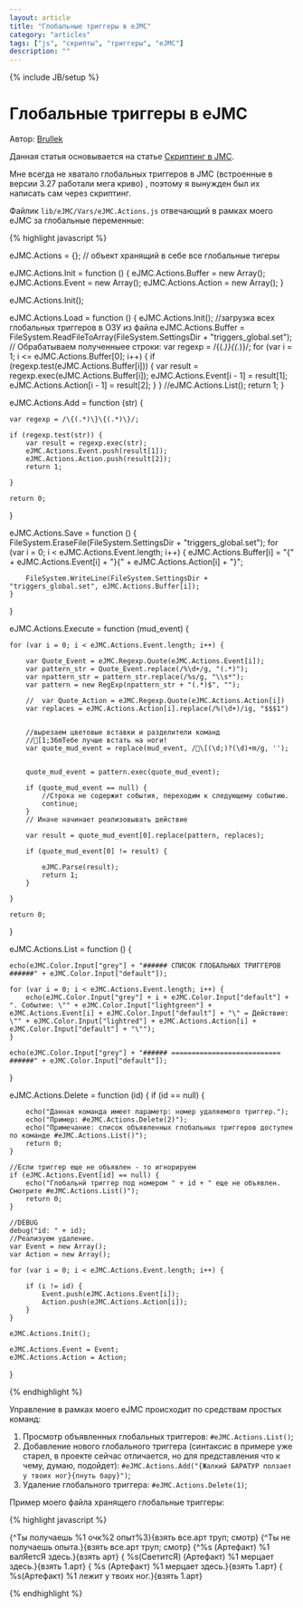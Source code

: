 ```yaml
---
layout: article
title: "Глобальные триггеры в eJMC"
category: "articles"
tags: ["js", "скрипты", "триггеры", "eJMC"]
description: ""
---
```

{% include JB/setup %}

# Глобальные триггеры в eJMC

Автор: [Brullek](https://github.com/brullek)

Данная статья основывается на статье [Скриптинг в JMC](http://nerevar.github.io/jmc/articles/jmc-scripts/).

Мне всегда не хватало глобальных триггеров в JMC (встроенные в версии 3.27 работали мега криво) , поэтому я вынужден был их написать сам через скриптинг.

Файлик `lib/eJMC/Vars/eJMC.Actions.js` отвечающий в рамках моего eJMC за глобальные переменные:

{% highlight javascript %}

eJMC.Actions = {}; // объект хранящий в себе все глобальные тигеры

eJMC.Actions.Init = function () {
    eJMC.Actions.Buffer = new Array();
    eJMC.Actions.Event = new Array();
    eJMC.Actions.Action = new Array();
}

eJMC.Actions.Init();

eJMC.Actions.Load = function () {
    eJMC.Actions.Init();
    //загрузка всех глобальных триггеров в ОЗУ из файла
    eJMC.Actions.Buffer = FileSystem.ReadFileToArray(FileSystem.SettingsDir + "triggers_global.set");
    // Обрабатываем полученныее строки:
    var regexp = /\{(.*)\}\{(.*)\}/;
    for (var i = 1; i <= eJMC.Actions.Buffer[0]; i++) {
        if (regexp.test(eJMC.Actions.Buffer[i])) {
            var result = regexp.exec(eJMC.Actions.Buffer[i]);
            eJMC.Actions.Event[i - 1] = result[1];
            eJMC.Actions.Action[i - 1] = result[2];
        }
    }
    //eJMC.Actions.List();
    return 1;
}


eJMC.Actions.Add = function (str) {

    var regexp = /\{(.*)\}\{(.*)\}/;

    if (regexp.test(str)) {
        var result = regexp.exec(str);
        eJMC.Actions.Event.push(result[1]);
        eJMC.Actions.Action.push(result[2]);
        return 1;

    }

    return 0;
}

eJMC.Actions.Save = function () {
    FileSystem.EraseFile(FileSystem.SettingsDir + "triggers_global.set");
    for (var i = 0; i < eJMC.Actions.Event.length; i++) {
        eJMC.Actions.Buffer[i] = "{" + eJMC.Actions.Event[i] + "}{" + eJMC.Actions.Action[i] + "}";

        FileSystem.WriteLine(FileSystem.SettingsDir + "triggers_global.set", eJMC.Actions.Buffer[i]);
    }
}


eJMC.Actions.Execute = function (mud_event) {

    for (var i = 0; i < eJMC.Actions.Event.length; i++) {

        var Quote_Event = eJMC.Regexp.Quote(eJMC.Actions.Event[i]);
        var pattern_str = Quote_Event.replace(/%\d+/g, "(.*)");
        var npattern_str = pattern_str.replace(/%s/g, "\\s*");
        var pattern = new RegExp(npattern_str + "(.*)$", "");

        //	var Quote_Action = eJMC.Regexp.Quote(eJMC.Actions.Action[i])
        var replaces = eJMC.Actions.Action[i].replace(/%(\d+)/ig, "$$$1")


        //вырезаем цветовые вставки и разделители команд
        //[1;36mТебе лучше встать на ноги!
        var quote_mud_event = replace(mud_event, /\[(\d;)?(\d)+m/g, '');


        quote_mud_event = pattern.exec(quote_mud_event);

        if (quote_mud_event == null) {
            //Строка не содержит события, переходим к следующему событию.
            continue;
        }
        // Иначе начинает реализовывать действие

        var result = quote_mud_event[0].replace(pattern, replaces);

        if (quote_mud_event[0] != result) {

            eJMC.Parse(result);
            return 1;
        }

    }

    return 0;

}

eJMC.Actions.List = function () {

    echo(eJMC.Color.Input["grey"] + "###### СПИСОК ГЛОБАЛЬНЫХ ТРИГГЕРОВ ######" + eJMC.Color.Input["default"]);

    for (var i = 0; i < eJMC.Actions.Event.length; i++) {
        echo(eJMC.Color.Input["grey"] + i + eJMC.Color.Input["default"] + ". Событие: \"" + eJMC.Color.Input["lightgreen"] + eJMC.Actions.Event[i] + eJMC.Color.Input["default"] + "\" = Действие: \"" + eJMC.Color.Input["lightred"] + eJMC.Actions.Action[i] + eJMC.Color.Input["default"] + "\"");
    }

    echo(eJMC.Color.Input["grey"] + "###### =========================== ######" + eJMC.Color.Input["default"]);
}

eJMC.Actions.Delete = function (id) {
    if (id == null) {

        echo("Данная команда имеет параметр: номер удаляемого триггер.");
        echo("Пример: #eJMC.Actions.Delete(2)");
        echo("Примечание: список объявленных глобальных триггеров доступен по команде #eJMC.Actions.List()");
        return 0;
    }

    //Если триггер еще не объявлен - то игнорируем
    if (eJMC.Actions.Event[id] == null) {
        echo("Глобальнй триггер под номером " + id + " еще не объявлен. Смотрите #eJMC.Actions.List()");
        return 0;
    }

    //DEBUG
    debug("id: " + id);
    //Реализуем удаление.
    var Event = new Array();
    var Action = new Array();

    for (var i = 0; i < eJMC.Actions.Event.length; i++) {

        if (i != id) {
            Event.push(eJMC.Actions.Event[i]);
            Action.push(eJMC.Actions.Action[i]);
        }
    }

    eJMC.Actions.Init();

    eJMC.Actions.Event = Event;
    eJMC.Actions.Action = Action;

}

{% endhighlight %}

Управление в рамках моего eJMC происходит по средствам простых команд:

1. Просмотр объявленных глобальных триггеров: `#eJMC.Actions.List()`;
2. Добавление нового глобального триггера (синтаксис в примере уже старел, в проекте сейчас отличается, но для представления что к чему, думаю, подойдет): `#eJMC.Actions.Add("{Жалкий БАРАТУР ползает у твоих ног}{пнуть бару}")`;
3. Удаление глобального триггера: `#eJMC.Actions.Delete(1)`;



Пример моего файла хранящего глобальные триггеры:

{% highlight javascript %}

{^Ты получаешь %1 очк%2 опыт%3}{взять все.арт труп; смотр}
{^Ты не получаешь опыта.}{взять все.арт труп; смотр}
{^%s     (Артефакт) %1 валЯетсЯ здесь.}{взять арт}
{ %s(СветитсЯ) (Артефакт) %1 мерцает здесь.}{взять 1.арт}
{ %s (Артефакт) %1 мерцает здесь.}{взять 1.арт}
{ %s(Артефакт) %1 лежит у твоих ног.}{взять 1.арт}

{% endhighlight %}
